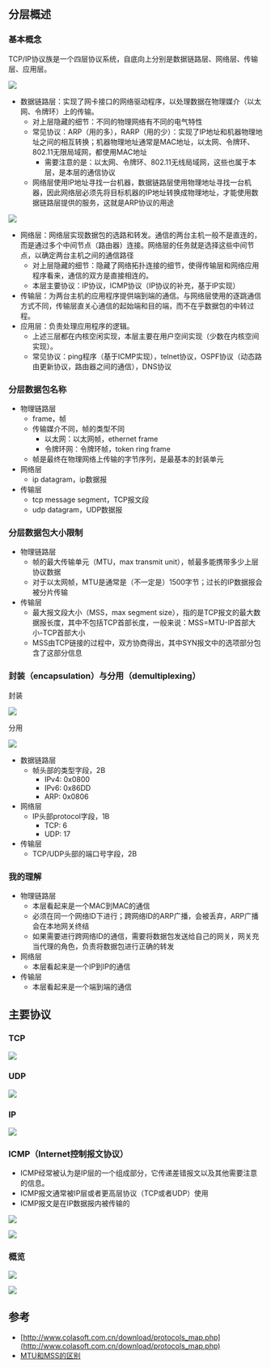 ## 分层概述

### 基本概念

TCP/IP协议族是一个四层协议系统，自底向上分别是数据链路层、网络层、传输层、应用层。

![](/static/images/2112/p007.jpeg)

- 数据链路层：实现了网卡接口的网络驱动程序，以处理数据在物理媒介（以太网、令牌环）上的传输。
  - 对上层隐藏的细节：不同的物理网络有不同的电气特性
  - 常见协议：ARP（用的多），RARP（用的少）：实现了IP地址和机器物理地址之间的相互转换；机器物理地址通常是MAC地址，以太网、令牌环、802.11无限局域网，都使用MAC地址
    - 需要注意的是：以太网、令牌环、802.11无线局域网，这些也属于本层，是本层的通信协议
  - 网络层使用IP地址寻找一台机器，数据链路层使用物理地址寻找一台机器，因此网络层必须先将目标机器的IP地址转换成物理地址，才能使用数据链路层提供的服务，这就是ARP协议的用途

![](/static/images/2112/p008.png)

- 网络层：网络层实现数据包的选路和转发。通信的两台主机一般不是直连的，而是通过多个中间节点（路由器）连接。网络层的任务就是选择这些中间节点，以确定两台主机之间的通信路径
  - 对上层隐藏的细节：隐藏了网络拓扑连接的细节，使得传输层和网络应用程序看来，通信的双方是直接相连的。
  - 本层主要协议：IP协议，ICMP协议（IP协议的补充，基于IP实现）
- 传输层：为两台主机的应用程序提供端到端的通信。与网络层使用的逐跳通信方式不同，传输层直关心通信的起始端和目的端，而不在乎数据包的中转过程。
- 应用层：负责处理应用程序的逻辑。
  - 上述三层都在内核空闲实现，本层主要在用户空间实现（少数在内核空间实现）。
  - 常见协议：ping程序（基于ICMP实现），telnet协议，OSPF协议（动态路由更新协议，路由器之间的通信），DNS协议

### 分层数据包名称

- 物理链路层
  - frame，帧
  - 传输媒介不同，帧的类型不同
    - 以太网：以太网帧，ethernet frame
    - 令牌环网：令牌环帧，token ring frame
  - 帧是最终在物理网络上传输的字节序列，是最基本的封装单元
- 网络层
  - ip datagram，ip数据报
- 传输层
  - tcp message segment，TCP报文段
  - udp datagram，UDP数据报

### 分层数据包大小限制

- 物理链路层
  - 帧的最大传输单元（MTU，max transmit unit），帧最多能携带多少上层协议数据
  - 对于以太网帧，MTU是通常是（不一定是）1500字节；过长的IP数据报会被分片传输
- 传输层
  - 最大报文段大小（MSS，max segment size），指的是TCP报文的最大数据报长度，其中不包括TCP首部长度，一般来说：MSS=MTU-IP首部大小-TCP首部大小
  - MSS由TCP链接的过程中，双方协商得出，其中SYN报文中的选项部分包含了这部分信息

### 封装（encapsulation）与分用（demultiplexing）

封装

![](/static/images/2112/p009.jpeg)

分用

![](/static/images/2112/p010.jpeg)

- 数据链路层
  - 帧头部的类型字段，2B
    - IPv4: 0x0800
    - IPv6: 0x86DD
    - ARP: 0x0806
- 网络层
  - IP头部protocol字段，1B
    - TCP: 6
    - UDP: 17
- 传输层
  - TCP/UDP头部的端口号字段，2B

### 我的理解

- 物理链路层
  - 本层看起来是一个MAC到MAC的通信
  - 必须在同一个网络ID下进行；跨网络ID的ARP广播，会被丢弃，ARP广播会在本地网关终结
  - 如果需要进行跨网络ID的通信，需要将数据包发送给自己的网关，网关充当代理的角色，负责将数据包进行正确的转发
- 网络层
  - 本层看起来是一个IP到IP的通信
- 传输层
  - 本层看起来是一个端到端的通信


## 主要协议

### TCP

![](/static/images/2006/p015.png)

### UDP

![](/static/images/2006/p016.png)

### IP

![](/static/images/2006/p017.png)

### ICMP（Internet控制报文协议）

- ICMP经常被认为是IP层的一个组成部分，它传递差错报文以及其他需要注意的信息。
- ICMP报文通常被IP层或者更高层协议（TCP或者UDP）使用
- ICMP报文是在IP数据报内被传输的

![](/static/images/2101/p002.png)

![](/static/images/2101/p003.png)

### 概览

![](/static/images/2006/p013.png)

![](/static/images/2006/p014.png)

## 参考

- [http://www.colasoft.com.cn/download/protocols_map.php](http://www.colasoft.com.cn/download/protocols_map.php)
- [MTU和MSS的区别](https://blog.csdn.net/LoseInVain/article/details/53694265)
